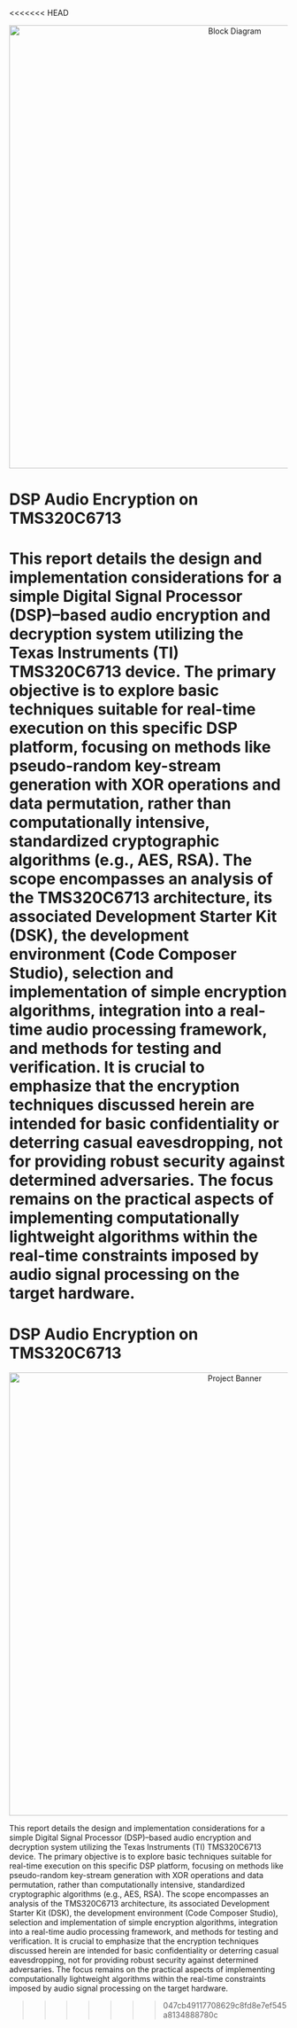 <<<<<<< HEAD
<p align="center">
  <img src="assets/block_diagram.png" alt="Block Diagram" width="800"/>
</p>

# DSP Audio Encryption on TMS320C6713

This report details the design and implementation considerations for a simple Digital Signal Processor (DSP)–based audio encryption and decryption system utilizing the Texas Instruments (TI) TMS320C6713 device. The primary objective is to explore basic techniques suitable for real-time execution on this specific DSP platform, focusing on methods like pseudo-random key-stream generation with XOR operations and data permutation, rather than computationally intensive, standardized cryptographic algorithms (e.g., AES, RSA). The scope encompasses an analysis of the TMS320C6713 architecture, its associated Development Starter Kit (DSK), the development environment (Code Composer Studio), selection and implementation of simple encryption algorithms, integration into a real-time audio processing framework, and methods for testing and verification. It is crucial to emphasize that the encryption techniques discussed herein are intended for basic confidentiality or deterring casual eavesdropping, not for providing robust security against determined adversaries. The focus remains on the practical aspects of implementing computationally lightweight algorithms within the real-time constraints imposed by audio signal processing on the target hardware. 
=======
# DSP Audio Encryption on TMS320C6713

<p align="center">
  <img src="https://www.researchgate.net/publication/258669537/figure/fig2/AS:324340324290561@1454340167219/Block-diagram-for-Starter-Kit-TMS320C671-Taken-from-17.png" alt="Project Banner" width="800"/>
</p>


This report details the design and implementation considerations for a simple Digital
Signal Processor (DSP)–based audio encryption and decryption system utilizing the Texas
Instruments (TI) TMS320C6713 device. The primary objective is to explore basic techniques
suitable for real-time execution on this specific DSP platform, focusing on methods like
pseudo-random key-stream generation with XOR operations and data permutation, rather
than computationally intensive, standardized cryptographic algorithms (e.g., AES, RSA).
The scope encompasses an analysis of the TMS320C6713 architecture, its associated
Development Starter Kit (DSK), the development environment (Code Composer Studio),
selection and implementation of simple encryption algorithms, integration into a real-time
audio processing framework, and methods for testing and verification.
It is crucial to emphasize that the encryption techniques discussed herein are intended
for basic confidentiality or deterring casual eavesdropping, not for providing robust security
against determined adversaries. The focus remains on the practical aspects of implementing
computationally lightweight algorithms within the real-time constraints imposed by audio
signal processing on the target hardware.
>>>>>>> 047cb49117708629c8fd8e7ef545a8134888780c
